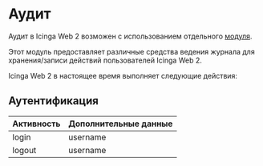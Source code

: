# Аудит <a id="auditing"></a>

Аудит в Icinga Web 2 возможен с использованием отдельного [модуля](https://github.com/Icinga/icingaweb2-module-audit).

Этот модуль предоставляет различные средства ведения журнала для хранения/записи действий пользователей Icinga Web 2.

Icinga Web 2 в настоящее время выполняет следующие действия:


## Аутентификация

Активность | Дополнительные данные
-----------|----------------------
login      | username
logout     | username
